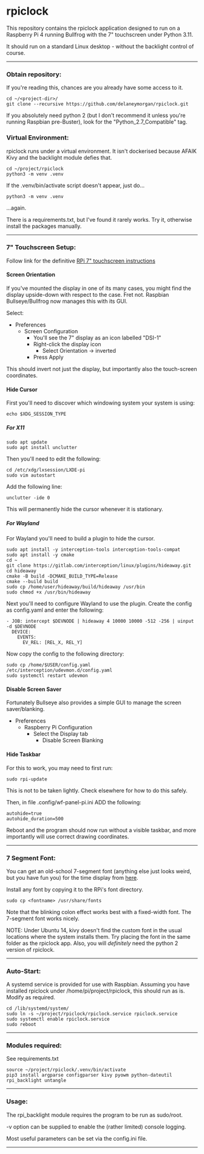# rpiclock
This repository contains the rpiclock application designed to run on a Raspberry Pi 4 running Bullfrog with the 7" touchscreen under Python 3.11.

It should run on a standard Linux desktop - without the backlight control of course.

---
### Obtain repository:
If you're reading this, chances are you already have some access to it.

    cd ~/<project-dir>/
    git clone --recursive https://github.com/delaneymorgan/rpiclock.git

If you absolutely need python 2 (but I don't recommend it unless you're running Raspbian pre-Buster), look for the "Python_2.7_Compatible" tag.

### Virtual Environment:

rpiclock runs under a virtual environment.  It isn't dockerised because AFAIK Kivy and the backlight module defies that.

    cd ~/project/rpiclock
    python3 -m venv .venv

If the .venv/bin/activate script doesn't appear, just do...

    python3 -m venv .venv

...again.

There is a requirements.txt, but I've found it rarely works.  Try it, otherwise install the packages manually.

---
### 7" Touchscreen Setup:
Follow link for the definitive [RPi 7" touchscreen instructions](https://www.element14.com/community/docs/DOC-78156/l/raspberry-pi-7-touchscreen-display)

#### Screen Orientation

If you've mounted the display in one of its many cases, you might find the display upside-down with respect to the case.
Fret not.
Raspbian Bullseye/Bullfrog now manages this with its GUI.

Select:
* Preferences
  * Screen Configuration
    * You'll see the 7" display as an icon labelled "DSI-1"
    * Right-click the display icon
      * Select Orientation -> inverted
    * Press Apply

This should invert not just the display,
but importantly also the touch-screen coordinates.

#### Hide Cursor

First you'll need to discover which windowing system your system is using:

    echo $XDG_SESSION_TYPE

##### For X11

    sudo apt update
    sudo apt install unclutter

Then you'll need to edit the following:

    cd /etc/xdg/lxsession/LXDE-pi
    sudo vim autostart

Add the following line:

    unclutter -ide 0

This will permanently hide the cursor whenever it is stationary.

##### For Wayland

For Wayland you'll need to build a plugin to hide the cursor.

    sudo apt install -y interception-tools interception-tools-compat
    sudo apt install -y cmake
    cd ~
    git clone https://gitlab.com/interception/linux/plugins/hideaway.git
    cd hideaway
    cmake -B build -DCMAKE_BUILD_TYPE=Release
    cmake --build build
    sudo cp /home/user/hideaway/build/hideaway /usr/bin
    sudo chmod +x /usr/bin/hideaway

Next you'll need to configure Wayland to use the plugin.  Create the config as config.yaml and enter the following:

    - JOB: intercept $DEVNODE | hideaway 4 10000 10000 -512 -256 | uinput -d $DEVNODE
      DEVICE:
        EVENTS:
          EV_REL: [REL_X, REL_Y]

Now copy the config to the following directory:

    sudo cp /home/$USER/config.yaml /etc/interception/udevmon.d/config.yaml
    sudo systemctl restart udevmon

#### Disable Screen Saver

Fortunately Bullseye also provides a simple GUI to manage the screen saver/blanking.

* Preferences
  * Raspberry Pi Configuration
    * Select the Display tab
      * Disable Screen Blanking

#### Hide Taskbar
For this to work, you may need to first run:

	sudo rpi-update	

This is not to be taken lightly.
Check elsewhere for how to do this safely.

Then, in file .config/wf-panel-pi.ini ADD the following:

	autohide=true
	autohide_duration=500

Reboot and the program should now run without a visible taskbar,
and more importantly will use correct drawing coordinates.

---
### 7 Segment Font:
You can get an old-school 7-segment font
(anything else just looks weird, but you have fun you) for the time display from [here](https://www.keshikan.net/fonts-e.html).

Install any font by copying it to the RPi's font directory.

    sudo cp <fontname> /usr/share/fonts

Note that the blinking colon effect works best with a fixed-width font.
The 7-segment font works nicely.

NOTE: Under Ubuntu 14, kivy doesn't find the custom font in the usual locations where the system installs them.
Try placing the font in the same folder as the rpiclock app.
Also, you will _definitely_ need the python 2 version of rpiclock.

---
### Auto-Start:
A systemd service is provided for use with Raspbian.  Assuming you have installed rpiclock under /home/pi/project/rpiclock, this should run as is.  Modify as required.

    cd /lib/systemd/system/
    sudo ln -s ~/project/rpiclock/rpiclock.service rpiclock.service
    sudo systemctl enable rpiclock.service
    sudo reboot

---
### Modules required:
See requirements.txt

    source ~/project/rpiclock/.venv/bin/activate
    pip3 install argparse configparser kivy pyowm python-dateutil rpi_backlight untangle

---
### Usage:
The rpi_backlight module requires the program to be run as sudo/root.

-v option can be supplied to enable the (rather limited) console logging.

Most useful parameters can be set via the config.ini file.

---
